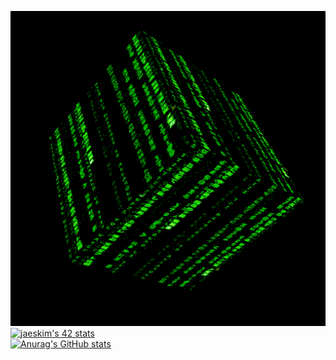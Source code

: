 ![linux penguin gif](pics/matrixcube.gif)\
[![jaeskim's 42 stats](https://badge42.herokuapp.com/api/stats/hsabir?darkmode=false)](https://github.com/JaeSeoKim/badge42)\
[![Anurag's GitHub stats](https://github-readme-stats.vercel.app/api?username=1mthe0wl&show_icons=true&theme=radical)](https://github.com/anuraghazra/github-readme-stats)
